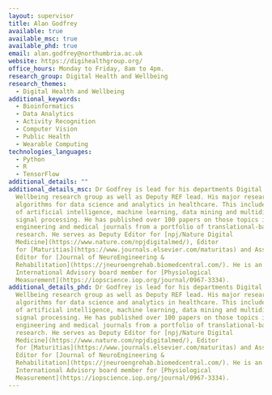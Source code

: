 ```yaml
---
layout: supervisor
title: Alan Godfrey
available: true
available_msc: true
available_phd: true
email: alan.godfrey@northumbria.ac.uk
website: https://digihealthgroup.org/
office_hours: Monday to Friday, 8am to 4pm.
research_group: Digital Health and Wellbeing
research_themes:
  - Digital Health and Wellbeing
additional_keywords:
  - Bioinformatics
  - Data Analytics
  - Activity Recognition
  - Computer Vision
  - Public Health
  - Wearable Computing
technologies_languages:
  - Python
  - R
  - TensorFlow
additional_details: ""
additional_details_msc: Dr Godfrey is lead for his departments Digital Health &
  Wellbeing research group as well as Deputy REF lead. His major research is in
  algorithms for data science and analytics in healthcare. This includes areas
  of artificial intelligence, machine learning, data mining and multidimensional
  signal processing. He has published over 100 papers on those topics in various
  engineering and medical journals from a portfolio of translational-based
  research. He serves as Deputy Editor for [npj/Nature Digital
  Medicine](https://www.nature.com/npjdigitalmed/), Editor
  for [Maturitias](https://www.journals.elsevier.com/maturitas) and Associate
  Editor for [Journal of NeuroEngineering &
  Rehabilitation](https://jneuroengrehab.biomedcentral.com/). He is an
  International Advisory board member for [Physiological
  Measurement](https://iopscience.iop.org/journal/0967-3334).
additional_details_phd: Dr Godfrey is lead for his departments Digital Health &
  Wellbeing research group as well as Deputy REF lead. His major research is in
  algorithms for data science and analytics in healthcare. This includes areas
  of artificial intelligence, machine learning, data mining and multidimensional
  signal processing. He has published over 100 papers on those topics in various
  engineering and medical journals from a portfolio of translational-based
  research. He serves as Deputy Editor for [npj/Nature Digital
  Medicine](https://www.nature.com/npjdigitalmed/), Editor
  for [Maturitias](https://www.journals.elsevier.com/maturitas) and Associate
  Editor for [Journal of NeuroEngineering &
  Rehabilitation](https://jneuroengrehab.biomedcentral.com/). He is an
  International Advisory board member for [Physiological
  Measurement](https://iopscience.iop.org/journal/0967-3334).
---
```

